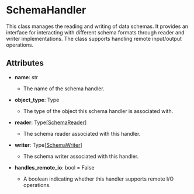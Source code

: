 # SchemaHandler

This class manages the reading and writing of data schemas. It provides an interface for interacting with different schema formats through reader and writer implementations. The class supports handling remote input/output operations.

## Attributes

- **name**: str
  - The name of the schema handler.

- **object_type**: Type
  - The type of the object this schema handler is associated with.

- **reader**: Type[[SchemaReader](flytekit_types_schema_types_schemareader)]
  - The schema reader associated with this handler.

- **writer**: Type[[SchemaWriter](flytekit_types_schema_types_schemawriter)]
  - The schema writer associated with this handler.

- **handles_remote_io**: bool = False
  - A boolean indicating whether this handler supports remote I/O operations.



